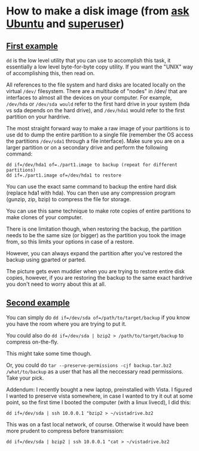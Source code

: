 # How to make a disk image (from [ask Ubuntu](https://askubuntu.com) and [superuser](https://superuser.com))

## [First example](https://askubuntu.com/questions/19901/how-to-make-a-disk-image-and-restore-from-it-later/19910#19910)
`dd` is the low level utility that you can use to accomplish this task, it essentially 
a low level byte-for-byte copy utility. 
If you want the "UNIX" way of accomplishing this, then read on.

All references to the file system and hard disks are located locally on the virtual 
`/dev/` filesystem. 
There are a multitude of "nodes" in /dev/ that are interfaces to almost all the 
devices on your computer. For example, `/dev/hda` or `/dev/sda would` refer to the 
first hard drive in your system (hda vs sda depends on the hard drive), 
and `/dev/hda1` would refer to the first partition on your hardrive.

The most straight forward way to make a raw image of your partitions is to use 
dd to dump the entire partition to a single file (remember the OS access the 
partitions `/dev/sda1` through a file interface). 
Make sure you are on a larger partition or on a secondary drive and perform the 
following command:
```
dd if=/dev/hda1 of=./part1.image to backup (repeat for different partitions)
dd if=./part1.image of=/dev/hda1 to restore
```
You can use the exact same command to backup the entire hard disk (replace hda1 with hda). 
You can then use any compression program (gunzip, zip, bzip) to compress the file for 
storage. 

You can use this same technique to make rote copies of entire partitions to make 
clones of your computer.

There is one limitation though, when restoring the backup, the partition needs to 
be the same size (or bigger) as the partition you took the image from, so this 
limits your options in case of a restore. 

However, you can always expand the partition after you've restored the backup using 
gparted or parted. 

The picture gets even muddier when you are trying to restore entire disk copies,
however, if you are restoring the backup to the same exact hardrive you don't need 
to worry about this at all.

## [Second example](https://superuser.com/questions/314480/in-linux-how-do-i-create-restore-an-image-snapshot-of-my-entire-drive/314482#314482)
You can simply do `dd if=/dev/sda of=/path/to/target/backup` if you know you have 
the room where you are trying to put it. 

You could also do `dd if=/dev/sda | bzip2 > /path/to/target/backup` to compress 
on-the-fly. 

This might take some time though.

Or, you could do `tar --preserve-permissions -cjf backup.tar.bz2 /what/to/backup` 
as a user that has all the neccessary read permissions. Take your pick.

Addendum: I recently bought a new laptop, preinstalled with Vista. I figured I 
wanted to preserve vista somewhere, in case I wanted to try it out at some point, 
so the first time I booted the computer (with a linux livecd), I did this:

```dd if=/dev/sda | ssh 10.0.0.1 "bzip2 > ~/vistadrive.bz2```

This was on a fast local network, of course. Otherwise it would have been more 
prudent to compress before transmission:

```dd if=/dev/sda | bzip2 | ssh 10.0.0.1 "cat > ~/vistadrive.bz2```
